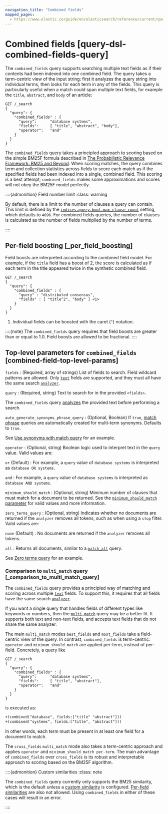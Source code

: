 ```yaml
---
navigation_title: "Combined fields"
mapped_pages:
  - https://www.elastic.co/guide/en/elasticsearch/reference/current/query-dsl-combined-fields-query.html
---
```


# Combined fields [query-dsl-combined-fields-query]


The `combined_fields` query supports searching multiple text fields as if their contents had been indexed into one combined field. The query takes a term-centric view of the input string: first it analyzes the query string into individual terms, then looks for each term in any of the fields. This query is particularly useful when a match could span multiple text fields, for example the `title`, `abstract`, and `body` of an article:

```console
GET /_search
{
  "query": {
    "combined_fields" : {
      "query":      "database systems",
      "fields":     [ "title", "abstract", "body"],
      "operator":   "and"
    }
  }
}
```

The `combined_fields` query takes a principled approach to scoring based on the simple BM25F formula described in [The Probabilistic Relevance Framework: BM25 and Beyond](http://www.staff.city.ac.uk/~sb317/papers/foundations_bm25_review.pdf). When scoring matches, the query combines term and collection statistics across fields to score each match as if the specified fields had been indexed into a single, combined field. This scoring is a best attempt; `combined_fields` makes some approximations and scores will not obey the BM25F model perfectly.

::::{admonition} Field number limit
:class: warning

By default, there is a limit to the number of clauses a query can contain. This limit is defined by the [`indices.query.bool.max_clause_count`](/reference/elasticsearch/configuration-reference/search-settings.md#indices-query-bool-max-clause-count) setting, which defaults to `4096`. For combined fields queries, the number of clauses is calculated as the number of fields multiplied by the number of terms.

::::


## Per-field boosting [_per_field_boosting]

Field boosts are interpreted according to the combined field model. For example, if the `title` field has a boost of 2, the score is calculated as if each term in the title appeared twice in the synthetic combined field.

```console
GET /_search
{
  "query": {
    "combined_fields" : {
      "query" : "distributed consensus",
      "fields" : [ "title^2", "body" ] <1>
    }
  }
}
```

1. Individual fields can be boosted with the caret (`^`) notation.


::::{note}
The `combined_fields` query requires that field boosts are greater than or equal to 1.0. Field boosts are allowed to be fractional.
::::



## Top-level parameters for `combined_fields` [combined-field-top-level-params]

`fields`
:   (Required, array of strings) List of fields to search. Field wildcard patterns are allowed. Only [`text`](/reference/elasticsearch/mapping-reference/text.md) fields are supported, and they must all have the same search [`analyzer`](/reference/elasticsearch/mapping-reference/analyzer.md).

`query`
:   (Required, string) Text to search for in the provided `<fields>`.

The `combined_fields` query [analyzes](docs-content://manage-data/data-store/text-analysis.md) the provided text before performing a search.


`auto_generate_synonyms_phrase_query`
:   (Optional, Boolean) If `true`, [match phrase](/reference/query-languages/query-dsl/query-dsl-match-query-phrase.md) queries are automatically created for multi-term synonyms. Defaults to `true`.

See [Use synonyms with match query](/reference/query-languages/query-dsl/query-dsl-match-query.md#query-dsl-match-query-synonyms) for an example.


`operator`
:   (Optional, string) Boolean logic used to interpret text in the `query` value. Valid values are:

`or` (Default)
:   For example, a `query` value of `database systems` is interpreted as `database OR systems`.

`and`
:   For example, a `query` value of `database systems` is interpreted as `database AND systems`.


`minimum_should_match`
:   (Optional, string) Minimum number of clauses that must match for a document to be returned. See the [`minimum_should_match` parameter](/reference/query-languages/query-dsl/query-dsl-minimum-should-match.md) for valid values and more information.


`zero_terms_query`
:   (Optional, string) Indicates whether no documents are returned if the `analyzer` removes all tokens, such as when using a `stop` filter. Valid values are:

`none` (Default)
:   No documents are returned if the `analyzer` removes all tokens.

`all`
:   Returns all documents, similar to a [`match_all`](/reference/query-languages/query-dsl/query-dsl-match-all-query.md) query.

See [Zero terms query](/reference/query-languages/query-dsl/query-dsl-match-query.md#query-dsl-match-query-zero) for an example.


### Comparison to `multi_match` query [_comparison_to_multi_match_query]

The `combined_fields` query provides a principled way of matching and scoring across multiple [`text`](/reference/elasticsearch/mapping-reference/text.md) fields. To support this, it requires that all fields have the same search [`analyzer`](/reference/elasticsearch/mapping-reference/analyzer.md).

If you want a single query that handles fields of different types like keywords or numbers, then the [`multi_match`](/reference/query-languages/query-dsl/query-dsl-multi-match-query.md) query may be a better fit. It supports both text and non-text fields, and accepts text fields that do not share the same analyzer.

The main `multi_match` modes `best_fields` and `most_fields` take a field-centric view of the query. In contrast, `combined_fields` is term-centric: `operator` and `minimum_should_match` are applied per-term, instead of per-field. Concretely, a query like

```console
GET /_search
{
  "query": {
    "combined_fields" : {
      "query":      "database systems",
      "fields":     [ "title", "abstract"],
      "operator":   "and"
    }
  }
}
```

is executed as:

```txt
+(combined("database", fields:["title" "abstract"]))
+(combined("systems", fields:["title", "abstract"]))
```

In other words, each term must be present in at least one field for a document to match.

The `cross_fields` `multi_match` mode also takes a term-centric approach and applies `operator` and `minimum_should_match per-term`. The main advantage of `combined_fields` over `cross_fields` is its robust and interpretable approach to scoring based on the BM25F algorithm.

::::{admonition} Custom similarities
:class: note

The `combined_fields` query currently only supports the BM25 similarity, which is the default unless a [custom similarity](/reference/elasticsearch/index-settings/similarity.md) is configured. [Per-field similarities](/reference/elasticsearch/mapping-reference/similarity.md) are also not allowed. Using `combined_fields` in either of these cases will result in an error.

::::




